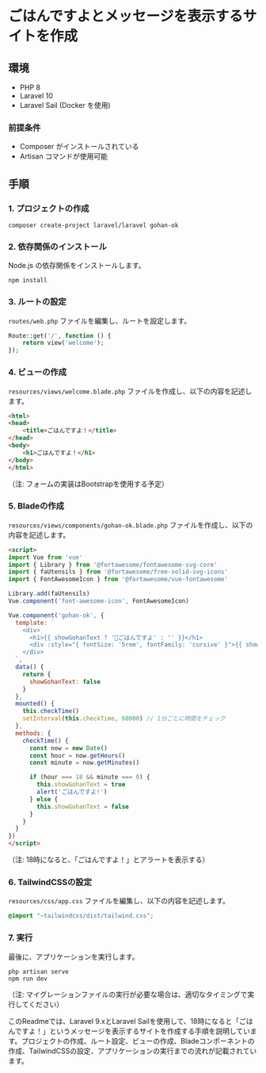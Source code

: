 

# ごはんですよとメッセージを表示するサイトを作成

## 環境

- PHP 8
- Laravel 10
- Laravel Sail (Docker を使用)

### 前提条件

- Composer がインストールされている
- Artisan コマンドが使用可能

## 手順

### 1. プロジェクトの作成

```
composer create-project laravel/laravel gohan-ok
```

### 2. 依存関係のインストール

Node.js の依存関係をインストールします。

```
npm install
```

### 3. ルートの設定

`routes/web.php` ファイルを編集し、ルートを設定します。

```php
Route::get('/', function () {
    return view('welcome');
});
```

### 4. ビューの作成

`resources/views/welcome.blade.php` ファイルを作成し、以下の内容を記述します。

```html
<html>
<head>
    <title>ごはんですよ！</title>
</head>
<body>
    <h1>ごはんですよ！</h1>
</body>
</html>
```

（注: フォームの実装はBootstrapを使用する予定）

### 5. Bladeの作成

`resources/views/components/gohan-ok.blade.php` ファイルを作成し、以下の内容を記述します。

```html
<script>
import Vue from 'vue'
import { Library } from '@fortawesome/fontawesome-svg-core'
import { faUtensils } from '@fortawesome/free-solid-svg-icons'
import { FontAwesomeIcon } from '@fortawesome/vue-fontawesome'

Library.add(faUtensils)
Vue.component('font-awesome-icon', FontAwesomeIcon)

Vue.component('gohan-ok', {
  template: `
    <div>
      <h1>{{ showGohanText ? '🍱ごはんですよ' : '' }}</h1>
      <div :style="{ fontSize: '5rem', fontFamily: 'cursive' }">{{ showGohanText ? '🍱ごはんですよ' : '' }}</div>
    </div>
  `,
  data() {
    return {
      showGohanText: false
    }
  },
  mounted() {
    this.checkTime()
    setInterval(this.checkTime, 60000) // 1分ごとに時間をチェック
  },
  methods: {
    checkTime() {
      const now = new Date()
      const hour = now.getHours()
      const minute = now.getMinutes()

      if (hour === 18 && minute === 0) {
        this.showGohanText = true
        alert('ごはんですよ!')
      } else {
        this.showGohanText = false
      }
    }
  }
})
</script>
```

（注: 18時になると、「ごはんですよ！」とアラートを表示する）

### 6. TailwindCSSの設定

`resources/css/app.css` ファイルを編集し、以下の内容を記述します。

```css
@import "~tailwindcss/dist/tailwind.css";
```

### 7. 実行

最後に、アプリケーションを実行します。

```
php artisan serve
npm run dev
```

（注: マイグレーションファイルの実行が必要な場合は、適切なタイミングで実行してください）

このReadmeでは、Laravel 9.xとLaravel Sailを使用して、18時になると「ごはんですよ！」というメッセージを表示するサイトを作成する手順を説明しています。プロジェクトの作成、ルート設定、ビューの作成、Bladeコンポーネントの作成、TailwindCSSの設定、アプリケーションの実行までの流れが記載されています。

